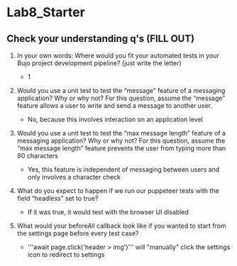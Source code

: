 # Lab8_Starter

## Check your understanding q's (FILL OUT)
1. In your own words: Where would you fit your automated tests in your Bujo project development pipeline? (just write the letter) 
   - 1

2. Would you use a unit test to test the “message” feature of a messaging application? Why or why not? For this question, assume the “message” feature allows a user to write and send a message to another user.
   - No, because this involves interaction on an application level

3. Would you use a unit test to test the “max message length” feature of a messaging application? Why or why not? For this question, assume the “max message length” feature prevents the user from typing more than 80 characters
   - Yes, this feature is independent of messaging between users and only involves a character check

4. What do you expect to happen if we run our puppeteer tests with the field “headless” set to true?
   - If it was true, it would test with the browser UI disabled

5. What would your beforeAll callback look like if you wanted to start from the settings page before every test case?
   - '''await page.click('header > img')''' will "manually" click the settings icon to redirect to settings


